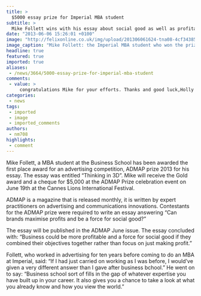 ```yaml
---
title: >
  $5000 essay prize for Imperial MBA student
subtitle: >
  Mike Follett wins with his essay about social good as well as profitability
date: "2013-06-06 15:26:01 +0100"
image: "http://felixonline.co.uk/img/upload/201306061624-tna08-4cf34385d4cf352f.jpg"
image_caption: "Mike Follett: the Imperial MBA student who won the prize"
headline: true
featured: true
imported: true
aliases:
 - /news/3664/5000-essay-prize-for-imperial-mba-student
comments:
 - value: >
     congratulations Mike for your efforts. Thanks and good luck,Holly H!,I came across your wbisete not knowing if it was really you but I recognized you from the posted picture! Anyway, I have thought about you many times over the years and was hoping you would come to the 30th class reunion in 2008 but I did not see you. I fondly remember walking to Victor school together and coming to pick you up at your house and hearing Led Zeppelin in the back ground. My mom still lives in the same house around the corner from your old house. I now live in east Tennessee but will be moving to northern Virginia next year. I am currently an assistant professor of biology at a local community college here in Knoxville. I would love to hear from you and catch up on what you've been doing .All the best, Roxana,Whoever wrote this, you know how to make a good <a href="http://tuokpp.com">artecli.</a>
categories:
 - news
tags:
 - imported
 - image
 - imported_comments
authors:
 - nm708
highlights:
 - comment
---
```


Mike Follett, a MBA student at the Business School has been awarded the first place award for an advertising competition, ADMAP prize 2013 for his essay. The essay was entitled “Thinking in 3D”. Mike will receive the Gold award and a cheque for $5,000 at the ADMAP Prize celebration event on June 19th at the Cannes Lions International Festival.

ADMAP is a magazine that is released monthly, it is written by expert practitioners on advertising and communications innovations. Contestants for the ADMAP prize were required to write an essay answering “Can brands maximise profits and be a force for social good?”

The essay will be published in the ADMAP June issue. The essay concluded with: “Business could be more profitable and a force for social good if they combined their objectives together rather than focus on just making profit.”

Follett, who worked in advertising for ten years before coming to do an MBA at Imperial, said: “If I had just carried on working as I was before, I would’ve given a very different answer than I gave after business bchool.” He went on to say: “Business school sort of fills in the gap of whatever expertise you have built up in your career. It also gives you a chance to take a look at what you already know and how you view the world.”
